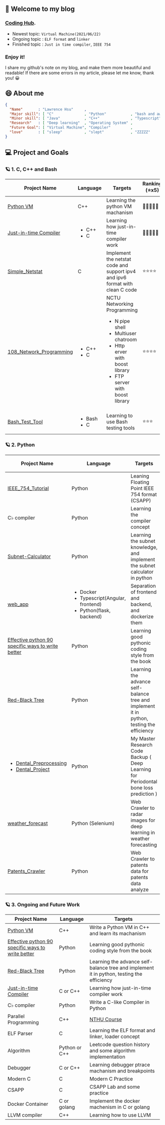 ## 🐲 Welcome to my blog
### [Coding Hub](https://lovelessless99.github.io/coding-hub/).
* Newest topic: `Virtual Machine(2021/06/22)`
* Ongoing topic : `ELF format` and `linker` 
* Finished topic : `Just in time compiler`, `IEEE 754`
### Enjoy it!

I share my github's note on my blog, and make them more beautiful and readable! If there are some errors in my article, please let me know, thank you! 😀  

## 😄 About me
```json
{
  "Name"       : "Lawrence Hsu"     ,
  "Major skill": [ "C"              , "Python"           , "bash and awk", "docker"],
  "Minor skill": [ "Java"           , "C++"              , "Typescript"  , "flask" ],
  "Research"   : [ "Deep learning"  , "Operating System" ,                         ],
  "Future Goal": [ "Virtual Machine", "Compiler"         ,                         ],
  "love"       : [ "sleep"          , "slept"            , "ZZZZZ"                 ]
}
```

## 💻 Project and Goals
### 🪐 1. C, C++ and Bash
| Project Name   | Language                         | Targets | Ranking (⭐x5) 
|----------------|----------------------------------|---------| ---------|
| [Python VM](https://github.com/lovelessless99/Python_VM) |  C++                             | Learning the python VM machanism | 🌟🌟🌟🌟🌟
| [Just-in-time Compiler](https://github.com/lovelessless99/Just-In-Time-Compiler)      | <ul><li>C++</li><li>C</li></ul>  | Learning how just-in-time compiler work |🌟🌟🌟🌟🌟
| [Simple_Netstat](https://github.com/lovelessless99/Simple_Netstat) | C                                |  Implement the netstat code and support ipv4 and ipv6 format with clean C code  | ⭐⭐⭐⭐
| [108_Network_Programming](https://github.com/lovelessless99/108_Network_Programming) | <ul><li>C++</li><li>C</li></ul>  |  NCTU Networking Programming <br> <ul><li>N pipe shell</li> <li>Multiuser chatroom</li> <li>Http erver with boost library</li> <li>FTP server with boost library</li> </ul>  | ⭐⭐⭐⭐
| [Bash_Test_Tool](https://github.com/lovelessless99/Bash_Test_Tool) | <ul><li>Bash</li><li>C</li></ul> |  Learning to use Bash testing tools  | ⭐⭐⭐


### 🪐 2. Python
| Project Name   | Language                         | Targets | Ranking (⭐x5) 
|----------------|----------------------------------|---------| ---------|
| [IEEE_754_Tutorial](https://github.com/lovelessless99/IEEE_754_Tutorial)| Python                         |  Leaning Floating Point IEEE 754 format (CSAPP)  | 🌟🌟🌟🌟🌟
| C♭ compiler       | Python                        |  Learning the compiler concept | 🌟🌟🌟🌟🌟 
| [Subnet-Calculator](https://github.com/lovelessless99/Subnet-Calculator) | Python                        |  Learning the subnet knowledge, and implement the subnet calculator in python       | ⭐⭐⭐⭐
| [web_app](https://github.com/lovelessless99/web_app)           | <ul><li>Docker</li><li>Typescript(Angular, frontend)</li> <li>Python(flask, backend)</li></ul>| Separation of frontend and backend, and dockerize them         | ⭐⭐⭐⭐
| [Effective python 90 specific ways to write better](https://github.com/lovelessless99/Effective_Python) | Python | Learning good pythonic coding style from the book |⭐⭐⭐⭐|
| [Red-Black Tree](https://github.com/lovelessless99/Red-Black-Tree) | Python                           | Learning the advance self-balance tree and implement it in python, testing the efficiency |⭐⭐⭐⭐|
| <ul><li><a href="https://github.com/lovelessless99/Dental_Preprocessing">Dental_Preprocessing</a></li><li><a href="https://github.com/lovelessless99/Dental_Project">Dental_Project</a></li></ul> | Python                     | My Master Research Code Backup ( Deep Learning for Periodontal bone loss prediction ) | ⭐⭐⭐⭐
| [weather_forecast](https://github.com/lovelessless99/weather_forecast) | Python (Selenium)               |  Web Crawler to radar images for deep learning in weather forecasting  | ⭐⭐
| [Patents_Crawler](https://github.com/lovelessless99/Patents_Crawler)  | Python                         |  Web Crawler to patents data for patents data analyze      | ⭐⭐

### 🪐 3. Ongoing and Future Work
| Project Name   | Language                         | Targets |
|----------------|----------------------------------|---------|
| [Python VM](https://github.com/lovelessless99/Python_VM)      | C++                              | Write a Python VM in C++ and learn its machanism |
| [Effective python 90 specific ways to write better](https://github.com/lovelessless99/Effective_Python) | Python | Learning good pythonic coding style from the book |
| [Red-Black Tree](https://github.com/lovelessless99/Red-Black-Tree) | Python                           | Learning the advance self-balance tree and implement it in python, testing the efficiency |
| [Just-in-time Compiler](https://github.com/lovelessless99/Just-In-Time-Compiler)      | C or C++  | Learning how just-in-time compiler work |
| C♭ compiler    | Python                           | Write a C-like Compiler in Python |
| Parallel Programming | C++                        | [NTHU Course](https://www.youtube.com/watch?v=t_q0Tajpyso&list=PLS0SUwlYe8cxqw70UHOE5n4Lm-mXFXbZT&index=3)|
| ELF Parser     | C                                | Learning the ELF format and linker, loader concept |
| Algorithm      | Python or C++                    | Leetcode question history and some algorithm implementation | 
| Debugger      | C or C++                    | Learning debugger ptrace machanism and breakpoints |
| Modern C | C             | Modern C Practice | 
| CSAPP | C             | CSAPP Lab and some practice | 
| Docker Container | C or golang  | Implement the docker machenism in C or golang | 
| LLVM compiler | C++  | Learning how to use LLVM | 




